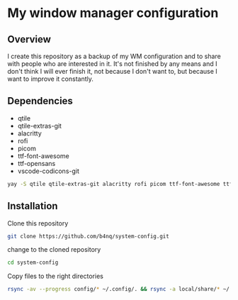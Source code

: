 # My window manager configuration 

## Overview 
I create this repository as a backup of my WM configuration and to share with people who are interested in it. It's not finished by any means and I don't think I will ever finish it, not because I don't want to, but because I want to improve it constantly. 

## Dependencies
- qtile
- qtile-extras-git 
- alacritty 
- rofi
- picom
- ttf-font-awesome
- ttf-opensans
- vscode-codicons-git 
```bash
yay -S qtile qtile-extras-git alacritty rofi picom ttf-font-awesome ttf-opensans vscode-codicons-git 
```
## Installation
Clone this repository
```bash
git clone https://github.com/b4nq/system-config.git 
```
change to the cloned repository
```bash
cd system-config
```
Copy files to the right directories
```bash
rsync -av --progress config/* ~/.config/. && rsync -a local/share/* ~/.local/share/. 
```
